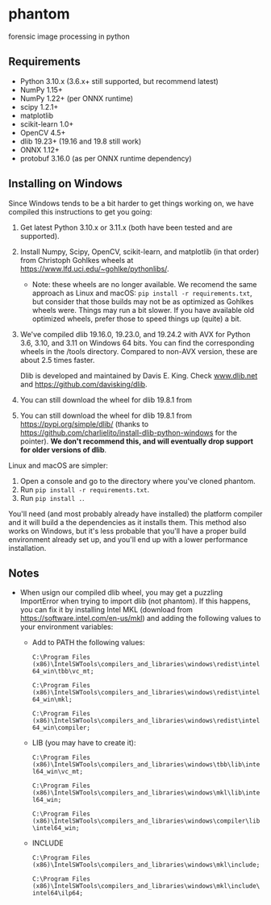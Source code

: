 # phantom
forensic image processing in python

## Requirements
* Python 3.10.x (3.6.x+ still supported, but recommend latest)
* NumPy 1.15+
* NumPy 1.22+ (per ONNX runtime)
* scipy 1.2.1+
* matplotlib
* scikit-learn 1.0+
* OpenCV 4.5+
* dlib 19.23+ (19.16 and 19.8 still work)
* ONNX 1.12+
* protobuf 3.16.0 (as per ONNX runtime dependency)

## Installing on Windows
Since Windows tends to be a bit harder to get things working on, we have
compiled this instructions to get you going:

1. Get latest Python 3.10.x or 3.11.x (both have been tested and are supported).
2. Install Numpy, Scipy, OpenCV, scikit-learn, and matplotlib (in that order)
   from Christoph Gohlkes wheels at https://www.lfd.uci.edu/~gohlke/pythonlibs/.
   * Note: these wheels are no longer available. We recomend the same approach
     as Linux and macOS: `pip install -r requirements.txt`, but consider that
     those builds may not be as optimized as Gohlkes wheels were. Things may
     run a bit slower. If you have available old optimized wheels, prefer those
     to speed things up (quite) a bit.
3. We've compiled dlib 19.16.0, 19.23.0, and 19.24.2 with AVX for Python 3.6,
   3.10, and 3.11 on Windows 64 bits. You can find the corresponding wheels
   in the /tools directory. Compared to non-AVX version, these are about 2.5
   times faster.

    Dlib is developed and maintained by Davis E. King. Check www.dlib.net and
    https://github.com/davisking/dlib.

1. You can still download the wheel for dlib 19.8.1 from
4. You can still download the wheel for dlib 19.8.1 from
   https://pypi.org/simple/dlib/ (thanks to 
   https://github.com/charlielito/install-dlib-python-windows for the pointer).
   __We don't recommend this, and will eventually drop support for older
   versions of dlib__.

Linux and macOS are simpler:

1. Open a console and go to the directory where you've cloned phantom.
2. Run `pip install -r requirements.txt`.
3. Run `pip install .`.

You'll need (and most probably already have installed) the platform compiler and
it will build a the dependencies as it installs them. This method also works on
Windows, but it's less probable that you'll have a proper build environment
already set up, and you'll end up with a lower performance installation.

## Notes
* When usign our compiled dlib wheel, you may get a puzzling ImportError when
  trying to import dlib (not phantom). If this happens, you can fix it by
  installing Intel MKL (download from https://software.intel.com/en-us/mkl) and
  adding the following values to your environment variables:
  
  * Add to PATH the following values:

    `C:\Program Files (x86)\IntelSWTools\compilers_and_libraries\windows\redist\intel64_win\tbb\vc_mt;`

    `C:\Program Files (x86)\IntelSWTools\compilers_and_libraries\windows\redist\intel64_win\mkl;`

    `C:\Program Files (x86)\IntelSWTools\compilers_and_libraries\windows\redist\intel64_win\compiler;`

  * LIB (you may have to create it):

    `C:\Program Files (x86)\IntelSWTools\compilers_and_libraries\windows\tbb\lib\intel64_win\vc_mt;`

    `C:\Program Files (x86)\IntelSWTools\compilers_and_libraries\windows\mkl\lib\intel64_win;`

    `C:\Program Files (x86)\IntelSWTools\compilers_and_libraries\windows\compiler\lib\intel64_win;`

  * INCLUDE
    
    `C:\Program Files (x86)\IntelSWTools\compilers_and_libraries\windows\mkl\include;`

    `C:\Program Files (x86)\IntelSWTools\compilers_and_libraries\windows\mkl\include\intel64\ilp64;`
